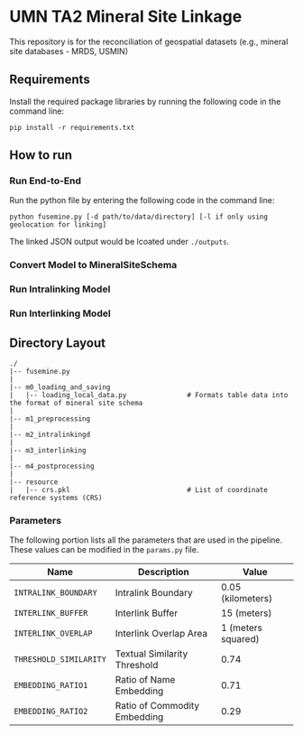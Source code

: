# UMN TA2 Mineral Site Linkage
This repository is for the reconciliation of geospatial datasets (e.g., mineral site databases - MRDS, USMIN)

## Requirements
Install the required package libraries by running the following code in the command line:
```
pip install -r requirements.txt
```

## How to run
### Run End-to-End
Run the python file by entering the following code in the command line:
```
python fusemine.py [-d path/to/data/directory] [-l if only using geolocation for linking]
```
The linked JSON output would be lcoated under `./outputs`.

### Convert Model to MineralSiteSchema

### Run Intralinking Model

### Run Interlinking Model

## Directory Layout
```
./
|-- fusemine.py
|
|-- m0_loading_and_saving
|   |-- loading_local_data.py               # Formats table data into the format of mineral site schema
|
|-- m1_preprocessing
|
|-- m2_intralinkingd
|
|-- m3_interlinking
|
|-- m4_postprocessing
|
|-- resource
|   |-- crs.pkl                             # List of coordinate reference systems (CRS)

```
<!-- ```
./minelink
|-- __init__.py
|-- __main__.py
|
|-- m0_load_input
|   |-- load_data.py                        # Load all mineral site databases that is present in the user-inputted directory
|   |-- save_ckpt.py                        # Saves intermediate results (e.g. intralinking outputs, processed dictionaries) in the 'temporary' folder
|
|-- m1_input_preprocessing
|   |-- identify_columns.py                 # Identifies necessary attributes (e.g. unique ID, name, lat/long) from each database
|   |-- preprocess_dataframe.py             # Extracts parts required for the linking procedure from each database
|   |-- preprocess_dictionary.py            # 
|   |-- preprocess_input.py                 # Initiates the preprocessing step
|
|-- m2_intralinking
|   |-- create_intra_representation.py      # Creates a location and text representation of the intragrouped results
|   |-- intralink.py                        # Initiates intralinking
|   |-- location_based.py                   # Completes linking based on geolocation
|   |-- text_based.py                       # Completes linking based on textual attributes
|
|-- m3_interlinking
|   |-- interlink.py                        # Initiates interlinking
|   |-- overlapping_region.py               # Completes linking based on geolocation
|
|-- m4_postprocessing
|   |-- postprocess_dataframe.py            # Formats the linked result into the format required by the schema
|
|-- m5_save_output
|   |-- remove_ckpt.py                      # Removes all checkpoints that were made during itermediate processes
|   |-- save_output.py                      # Saves the output as a compiled JSON file (schema form) and GroupID appended GEOJSON file
|
|-- m6_testing
``` -->

### Parameters
The following portion lists all the parameters that are used in the pipeline. These values can be modified in the `params.py` file.

| Name | Description | Value |
| --- | --- | --- |
| `INTRALINK_BOUNDARY` | Intralink Boundary | 0.05 (kilometers) |
| `INTERLINK_BUFFER` | Interlink Buffer | 15 (meters) |
| `INTERLINK_OVERLAP` | Interlink Overlap Area | 1 (meters squared) |
| `THRESHOLD_SIMILARITY` | Textual Similarity Threshold | 0.74 |
| `EMBEDDING_RATIO1` | Ratio of Name Embedding | 0.71 |
| `EMBEDDING_RATIO2` | Ratio of Commodity Embedding | 0.29 |